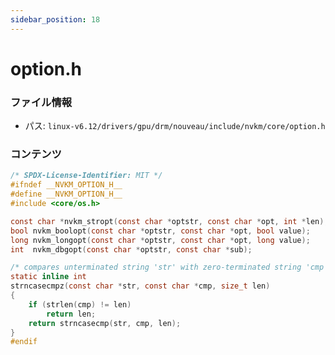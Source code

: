 ```yaml
---
sidebar_position: 18
---
```

# option.h

### ファイル情報

- パス: `linux-v6.12/drivers/gpu/drm/nouveau/include/nvkm/core/option.h`

### コンテンツ

```h
/* SPDX-License-Identifier: MIT */
#ifndef __NVKM_OPTION_H__
#define __NVKM_OPTION_H__
#include <core/os.h>

const char *nvkm_stropt(const char *optstr, const char *opt, int *len);
bool nvkm_boolopt(const char *optstr, const char *opt, bool value);
long nvkm_longopt(const char *optstr, const char *opt, long value);
int  nvkm_dbgopt(const char *optstr, const char *sub);

/* compares unterminated string 'str' with zero-terminated string 'cmp' */
static inline int
strncasecmpz(const char *str, const char *cmp, size_t len)
{
	if (strlen(cmp) != len)
		return len;
	return strncasecmp(str, cmp, len);
}
#endif

```
